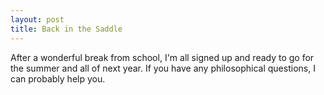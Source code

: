 ```yaml
--- 
layout: post
title: Back in the Saddle
---
```

After a wonderful break from school, I'm all signed up and ready to go for the summer and all of next year. If you have any philosophical questions, I can probably help you.
